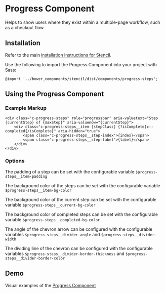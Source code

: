 # Progress Component

Helps to show users where they exist within a multiple-page workflow, such as a checkout flow.


## Installation

Refer to the main [installation instructions for Stencil](https://github.com/mobify/stencil#installation).

Use the following to import the Progress Component into your project with Sass:

```
@import '../bower_components/stencil/dist/components/progress-steps';
```

## Using the Progress Component

### Example Markup

```
<div class="c-progress-steps" role="progressbar" aria-valuetext="Step {currentStep} of {maxStep}" aria-valuenow="{currentStep}">
    <div class="c-progress-steps__item {stepClass} {?isComplete}c--completed{/isComplete}" aria-hidden="true">
        <span class="c-progress-steps__step-index">{index}</span>
        <span class="c-progress-steps__step-label">{label}</span>
    </div>
</div>
```

### Options

The padding of a step can be set with the configurable variable `$progress-steps__item-padding`

The background color of the steps can be set with the configurable variable `$progress-steps__item-bg-color`

The background color of the current step can be set with the configurable variable  `$progress-steps__current-bg-color`

The background color of completed steps can be set with the configurable variable  `$progress-steps__completed-bg-color`

The angle of the chevron arrow can be configured with the configurable variables `$progress-steps__divider-angle` and `$progress-steps__divider-width`

The dividing line of the chevron can be configured with the configurable variables `$progress-steps__divider-border-thickness` and `$progress-steps__divider-border-color`

## Demo

Visual examples of the [Progress Component](https://mobify.github.io/stencil/visual/components/progress-steps/index.html)
